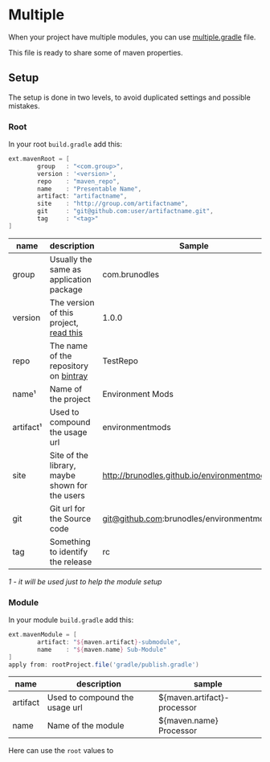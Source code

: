 # Multiple
When your project have multiple modules, you can use [multiple.gradle](multiple.gradle) file.

This file is ready to share some of maven properties.

## Setup
The setup is done in two levels, to avoid duplicated settings and possible mistakes.

### Root
In your root `build.gradle` add this:
```gradle
ext.mavenRoot = [
        group   : "<com.group>",
        version : '<version>',
        repo    : "maven_repo",
        name    : "Presentable Name",
        artifact: "artifactname",
        site    : "http://group.com/artifactname",
        git     : "git@github.com:user/artifactname.git",
        tag     : "<tag>"
]
```
name      | description | Sample
----------|-------------|-------
group     | Usually the same as application package | com.brunodles
version   | The version of this project, [read this](http://semver.org/) | 1.0.0
repo      | The name of the repository on [bintray](https://bintray.com/) | TestRepo
name¹     | Name of the project | Environment Mods
artifact¹ | Used to compound the usage url | environmentmods
site      | Site of the library, maybe shown for the users | http://brunodles.github.io/environmentmods
git       | Git url for the Source code | git@github.com:brunodles/environmentmods.git
tag       | Something to identify the release | rc
*1 - it will be used just to help the module setup*

### Module
In your module `build.gradle` add this:
```gradle
ext.mavenModule = [
        artifact: "${maven.artifact}-submodule",
        name    : "${maven.name} Sub-Module"
]
apply from: rootProject.file('gradle/publish.gradle')
```
name     | description | sample
---------|-------------|-------
artifact | Used to compound the usage url | ${maven.artifact}-processor
name     | Name of the module | ${maven.name} Processor

Here can use the `root` values to
